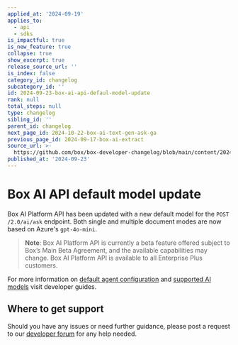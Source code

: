 ```yaml
---
applied_at: '2024-09-19'
applies_to:
  - api
  - sdks
is_impactful: true
is_new_feature: true
collapse: true
show_excerpt: true
release_source_url: ''
is_index: false
category_id: changelog
subcategory_id: ''
id: 2024-09-23-box-ai-api-defaul-model-update
rank: null
total_steps: null
type: changelog
sibling_id: ''
parent_id: changelog
next_page_id: 2024-10-22-box-ai-text-gen-ask-ga
previous_page_id: 2024-09-17-box-ai-extract
source_url: >-
  https://github.com/box/box-developer-changelog/blob/main/content/2024/09-23-box-ai-api-defaul-model-update.md
published_at: '2024-09-23'
---
```

# Box AI API default model update

Box AI Platform API has been updated with a new default model for the `POST /2.0/ai/ask` endpoint. Both single and multiple document modes are now based on Azure's `gpt-4o-mini`.

> **Note**: Box AI Platform API is currently a beta feature offered subject to Box’s Main Beta Agreement, and the available capabilities may change. Box AI Platform API is available to all Enterprise Plus customers.

<!-- more -->

For more information on [default agent configuration][1] and [supported AI models][2] visit developer guides.

## Where to get support

Should you have any issues or need further guidance, please post a request to our [developer forum][3] for any help needed.

[1]: https://developer.box.com/guides/box-ai/ai-agents/get-agent-default-config/
[2]: https://developer.box.com/guides/box-ai/supported-models/
[3]: https://community.box.com/